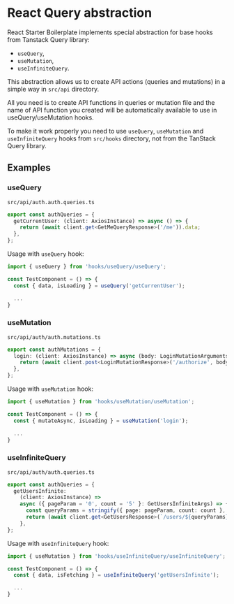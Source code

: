 # React Query abstraction

React Starter Boilerplate implements special abstraction for base hooks from Tanstack Query library:
- `useQuery`,
- `useMutation`,
- `useInfiniteQuery`.

This abstraction allows us to create API actions (queries and mutations) in a simple way in `src/api` directory.

All you need is to create API functions in queries or mutation file and the name of API function you created will be automatically available to use in useQuery/useMutation hooks.

To make it work properly you need to use `useQuery`, `useMutation` and `useInfiniteQuery` hooks from `src/hooks` directory, not from the TanStack Query library.

## Examples

### useQuery

`src/api/auth.auth.queries.ts`
```ts
export const authQueries = {
  getCurrentUser: (client: AxiosInstance) => async () => {
    return (await client.get<GetMeQueryResponse>('/me')).data;
  },
};
```

Usage with `useQuery` hook:
```ts
import { useQuery } from 'hooks/useQuery/useQuery';

const TestComponent = () => {
  const { data, isLoading } = useQuery('getCurrentUser');

  ...
}
```

### useMutation

`src/api/auth/auth.mutations.ts`
```ts
export const authMutations = {
  login: (client: AxiosInstance) => async (body: LoginMutationArguments) => {
    return (await client.post<LoginMutationResponse>('/authorize', body)).data;
  },
};
```

Usage with `useMutation` hook:
```ts
import { useMutation } from 'hooks/useMutation/useMutation';

const TestComponent = () => {
  const { mutateAsync, isLoading } = useMutation('login');

  ...
}
```

### useInfiniteQuery

`src/api/auth/auth.queries.ts`
```ts
export const authQueries = {
  getUsersInfinite:
    (client: AxiosInstance) =>
    async ({ pageParam = '0', count = '5' }: GetUsersInfiniteArgs) => {
      const queryParams = stringify({ page: pageParam, count: count }, { addQueryPrefix: true });
      return (await client.get<GetUsersResponse>(`/users/${queryParams}`)).data;
    },
};
```

Usage with `useInfiniteQuery` hook:

```ts
import { useMutation } from 'hooks/useInfiniteQuery/useInfiniteQuery';

const TestComponent = () => {
  const { data, isFetching } = useInfiniteQuery('getUsersInfinite');

  ...
}

```
